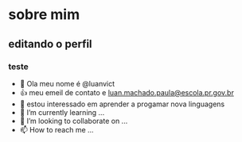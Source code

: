 # sobre mim

## editando o perfil

### teste

- 👋 Ola meu nome é @luanvict
- 👍 meu emeil de contato e luan.machado.paula@escola.pr.gov.br
- 👀 estou interessado em aprender a progamar nova linguagens 
- 🌱 I’m currently learning ...
- 💞️ I’m looking to collaborate on ...
- 📫 How to reach me ...


